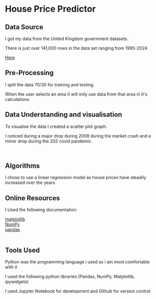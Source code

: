 <h1>House Price Predictor</h1>
<h2>Data Source</h2>
<p>I got my data from the United Kingdom government datasets.</p>
<p>There is just over 141,000 rows in the data set ranging from 1995-2024</p>
<a href="https://www.gov.uk/government/statistical-data-sets/uk-house-price-index-data-downloads-january-2024">Here</a>
<br />
<h2>Pre-Processing</h2>
<p>I split the data 70/30 for training and testing.</p>
<p>When the user selects an area it will only use data from that area in it's calculations</p>
<h2>Data Understanding and visualisation</h2>
<p>To visualise the data I created a scatter plot graph.</p>
<p>I noticed during a major drop during 2008 during the market crash and a minor drop during the 202 covid pandemic.</p>
<br />
<h2>Algorithms</h2>
<p>I chose to use a linear regression model as house prices have steadily increased over the years</p>
<h2>Online Resources</h2>
<p>I Used the following documentation</p>
<a href="https://matplotlib.org/3.5.3/api/_as_gen/matplotlib.pyplot.html">matplotlib</a>
<br />
<a href="https://www.google.com/url?sa=t&source=web&rct=j&opi=89978449&url=https://numpy.org/doc/&ved=2ahUKEwiKkpzFiKqJAxWZXEEAHYicNEcQFnoECB0QAQ&usg=AOvVaw2a_3m0ZLpgxN-0uzQZP6YA">NumPy</a>
<br />
<a href="https://pandas.pydata.org/docs/">pandas</a>
<br />
<br />
<h2>Tools Used</h2>
<p>Python was the programming language i used as i am most comfortable with it </p>
<p>I used the following python libraries (Pandas, NumPy, Matplotlib, ipywidgets)</p>
<p>I used Jupyter Notebook for development and Github for version control</p>
